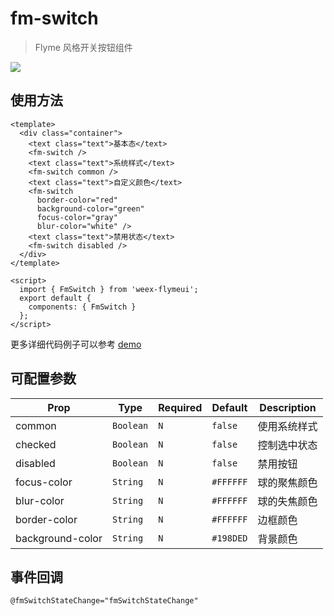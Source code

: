 # fm-switch

> Flyme 风格开关按钮组件

![](http://image.res.meizu.com/image/flyme-icon/b4d8e65d3c8c4c7aa1ea341f037267f9z)
## 使用方法
```vue
<template>
  <div class="container">
    <text class="text">基本态</text>
    <fm-switch />
    <text class="text">系统样式</text>
    <fm-switch common />
    <text class="text">自定义颜色</text>
    <fm-switch
      border-color="red" 
      background-color="green" 
      focus-color="gray" 
      blur-color="white" />
    <text class="text">禁用状态</text>
    <fm-switch disabled />
  </div>
</template>

<script>
  import { FmSwitch } from 'weex-flymeui';
  export default {
    components: { FmSwitch }
  };
</script>
```

更多详细代码例子可以参考 [demo](https://github.com/Yanjiie/weex-flymeui/blob/master/example/component/switch/index.vue)

## 可配置参数
| Prop | Type | Required | Default | Description |
|-------------|------------|--------|-----|-----|
| common | `Boolean` |`N`| `false` | 使用系统样式 |
| checked | `Boolean` |`N`| `false` | 控制选中状态 |
| disabled | `Boolean` |`N`| `false` | 禁用按钮 |
| focus-color | `String` |`N`| `#FFFFFF` | 球的聚焦颜色 |
| blur-color | `String` |`N`| `#FFFFFF` | 球的失焦颜色 |
| border-color | `String` |`N`| `#FFFFFF` | 边框颜色 |
| background-color | `String` |`N`| `#198DED` | 背景颜色 |


## 事件回调

```
@fmSwitchStateChange="fmSwitchStateChange"
```
